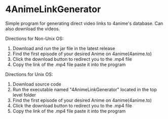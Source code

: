 # 4AnimeLinkGenerator
Simple program for generating direct video links to 4anime's database. Can also download the videos.

Directions for Non-Unix OS:
1. Download and run the jar file in the latest release
2. Find the first episode of your desired Anime on 4anime(4anime.to)
3. Click the download button to redirect you to the .mp4 file 
4. Copy the link of the .mp4 file paste it into the program

Directions for Unix OS:
1. Download source code
2. Run the executable named "4AnimeLinkGenerator" located in the top level folder
3. Find the first episode of your desired Anime on 4anime(4anime.to)
4. Click the download button to redirect you to the .mp4 file 
5. Copy the link of the .mp4 file paste it into the program
